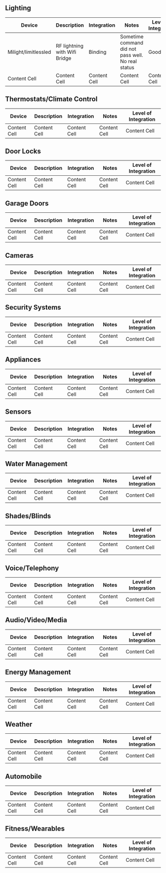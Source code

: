 ## Lighting

| Device  | Description | Integration | Notes | Level of Integration |
| ------------- | ------------- | ------------- | ------------- |------------- |
| Milight/limitlessled  | RF lightning with Wifi Bridge   | Binding  | Sometime command did not pass well. No real status    | Good  |
| Content Cell  | Content Cell  | Content Cell  | Content Cell  | Content Cell  |

## Thermostats/Climate Control

| Device  | Description | Integration | Notes | Level of Integration |
| ------------- | ------------- | ------------- | ------------- |------------- |
| Content Cell  | Content Cell  | Content Cell  | Content Cell  | Content Cell  |

## Door Locks

| Device  | Description | Integration | Notes | Level of Integration |
| ------------- | ------------- | ------------- | ------------- |------------- |
| Content Cell  | Content Cell  | Content Cell  | Content Cell  | Content Cell  |

## Garage Doors

| Device  | Description | Integration | Notes | Level of Integration |
| ------------- | ------------- | ------------- | ------------- |------------- |
| Content Cell  | Content Cell  | Content Cell  | Content Cell  | Content Cell  |

## Cameras

| Device  | Description | Integration | Notes | Level of Integration |
| ------------- | ------------- | ------------- | ------------- |------------- |
| Content Cell  | Content Cell  | Content Cell  | Content Cell  | Content Cell  |

## Security Systems

| Device  | Description | Integration | Notes | Level of Integration |
| ------------- | ------------- | ------------- | ------------- |------------- |
| Content Cell  | Content Cell  | Content Cell  | Content Cell  | Content Cell  |

## Appliances

| Device  | Description | Integration | Notes | Level of Integration |
| ------------- | ------------- | ------------- | ------------- |------------- |
| Content Cell  | Content Cell  | Content Cell  | Content Cell  | Content Cell  |

## Sensors

| Device  | Description | Integration | Notes | Level of Integration |
| ------------- | ------------- | ------------- | ------------- |------------- |
| Content Cell  | Content Cell  | Content Cell  | Content Cell  | Content Cell  |

## Water Management

| Device  | Description | Integration | Notes | Level of Integration |
| ------------- | ------------- | ------------- | ------------- |------------- |
| Content Cell  | Content Cell  | Content Cell  | Content Cell  | Content Cell  |

## Shades/Blinds

| Device  | Description | Integration | Notes | Level of Integration |
| ------------- | ------------- | ------------- | ------------- |------------- |
| Content Cell  | Content Cell  | Content Cell  | Content Cell  | Content Cell  |

## Voice/Telephony

| Device  | Description | Integration | Notes | Level of Integration |
| ------------- | ------------- | ------------- | ------------- |------------- |
| Content Cell  | Content Cell  | Content Cell  | Content Cell  | Content Cell  |

## Audio/Video/Media

| Device  | Description | Integration | Notes | Level of Integration |
| ------------- | ------------- | ------------- | ------------- |------------- |
| Content Cell  | Content Cell  | Content Cell  | Content Cell  | Content Cell  |

## Energy Management

| Device  | Description | Integration | Notes | Level of Integration |
| ------------- | ------------- | ------------- | ------------- |------------- |
| Content Cell  | Content Cell  | Content Cell  | Content Cell  | Content Cell  |

## Weather

| Device  | Description | Integration | Notes | Level of Integration |
| ------------- | ------------- | ------------- | ------------- |------------- |
| Content Cell  | Content Cell  | Content Cell  | Content Cell  | Content Cell  |

## Automobile

| Device  | Description | Integration | Notes | Level of Integration |
| ------------- | ------------- | ------------- | ------------- |------------- |
| Content Cell  | Content Cell  | Content Cell  | Content Cell  | Content Cell  |

## Fitness/Wearables

| Device  | Description | Integration | Notes | Level of Integration |
| ------------- | ------------- | ------------- | ------------- |------------- |
| Content Cell  | Content Cell  | Content Cell  | Content Cell  | Content Cell  |